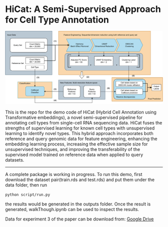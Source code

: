 # HiCat: A Semi-Supervised Approach for Cell Type Annotation

![Graphical Abstract](graphicAbstract.png)

This is the repo for the demo code of HiCat (Hybrid Cell Annotation using Transformative embeddings), a novel semi-supervised pipeline for annotating cell types from single-cell RNA sequencing data. HiCat fuses the strengths of supervised learning for known cell types with unsupervised learning to identify novel types. This hybrid approach incorporates both reference and query genomic data for feature engineering, enhancing the embedding learning process, increasing the effective sample size for unsupervised techniques, and improving the transferability of the supervised model trained on reference data when applied to query datasets.

---
A complete package is working in progress. To run this demo, first download the dataset pair(train.rds and test.rds) and put them under the data folder, then run 

```
python script/run.py
```

the results would be generated in the outputs folder. Once the result is generated, walkThough.ipynb can be used to inspect the results.

Data for experiment 3 of the paper can be download from:
[Google Drive](https://drive.google.com/drive/folders/1gjBLkGrORXKwmiRdb860viwZK3mOIrcn?usp=sharing)
